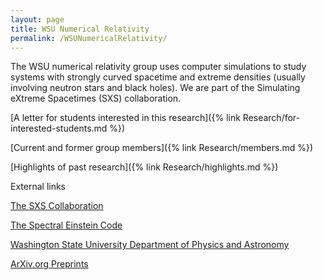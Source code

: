 ```yaml
---
layout: page
title: WSU Numerical Relativity
permalink: /WSUNumericalRelativity/
---
```


The WSU numerical relativity group uses computer simulations to study systems with strongly
curved spacetime and extreme densities (usually involving neutron stars and black holes). 
We are part of the Simulating eXtreme Spacetimes (SXS) collaboration.

[A letter for students interested in this research]({% link Research/for-interested-students.md %})

[Current and former group members]({% link Research/members.md %})

[Highlights of past research]({% link Research/highlights.md %})

External links

[The SXS Collaboration](https://www.black-holes.org/)

[The Spectral Einstein Code](http://www.black-holes.org/SpEC.html)

[Washington State University Department of Physics and Astronomy](https://physics.wsu.edu/)

[ArXiv.org Preprints](https://arxiv.org/)

